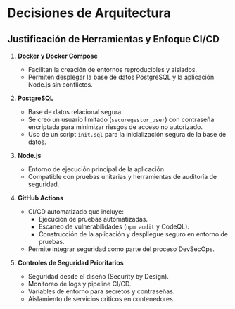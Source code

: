 # Decisiones de Arquitectura

## Justificación de Herramientas y Enfoque CI/CD

1. **Docker y Docker Compose**
   - Facilitan la creación de entornos reproducibles y aislados.
   - Permiten desplegar la base de datos PostgreSQL y la aplicación Node.js sin conflictos.

2. **PostgreSQL**
   - Base de datos relacional segura.
   - Se creó un usuario limitado (`securegestor_user`) con contraseña encriptada para minimizar riesgos de acceso no autorizado.
   - Uso de un script `init.sql` para la inicialización segura de la base de datos.

3. **Node.js**
   - Entorno de ejecución principal de la aplicación.
   - Compatible con pruebas unitarias y herramientas de auditoría de seguridad.

4. **GitHub Actions**
   - CI/CD automatizado que incluye:
     - Ejecución de pruebas automatizadas.
     - Escaneo de vulnerabilidades (`npm audit` y CodeQL).
     - Construcción de la aplicación y despliegue seguro en entorno de pruebas.
   - Permite integrar seguridad como parte del proceso DevSecOps.

5. **Controles de Seguridad Prioritarios**
   - Seguridad desde el diseño (Security by Design).
   - Monitoreo de logs y pipeline CI/CD.
   - Variables de entorno para secretos y contraseñas.
   - Aislamiento de servicios críticos en contenedores.
